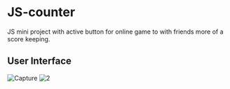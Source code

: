# JS-counter


JS mini project with active button for online game to with friends more of a score keeping.


## User Interface

![Capture](https://user-images.githubusercontent.com/86045021/178110242-e6eadaa7-b596-4028-95f3-2449e61c2a7f.JPG)
![2](https://user-images.githubusercontent.com/86045021/178152026-704cbdf2-4cf2-4d5a-889d-db883cca6afb.JPG)
